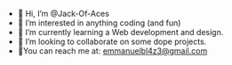 - 👋 Hi, I’m @Jack-Of-Aces
- 👀 I’m interested in anything coding (and fun)
- 🌱 I’m currently learning a Web development and design.
- 💞️ I’m looking to collaborate on some dope projects.
- 📠You can reach me at: emmanuelbl4z3@gmail.com

<!---
Jack-Of-Aces/Jack-Of-Aces is a ✨ special ✨ repository because its `README.md` (this file) appears on your GitHub profile.
You can click the Preview link to take a look at your changes.
--->

